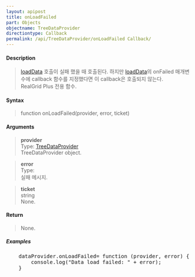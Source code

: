 ```yaml
---
layout: apipost
title: onLoadFailed
part: Objects
objectname: TreeDataProvider
directiontype: Callback
permalink: /api/TreeDataProvider/onLoadFailed Callback/
---
```



#### Description

> [loadData](/api/TreeDataProvider/loadData) 호출이 실패 했을 때 호출된다. 하지만 [loadData](/api/TreeDataProvider/loadData)의 onFailed 매개변수에 callback 함수를 지정했다면 이 callback은 호출되지 않는다.  
RealGrid Plus 전용 함수.  

#### Syntax
  
> function onLoadFailed(provider, error, ticket)  

#### Arguments

> **provider**  
> Type: [TreeDataProvider](/api/TreeDataProvider/)  
> TreeDataProvider object.  

> **error**  
> Type:  
> 실패 메시지.  

> **ticket**  
> string  
> None.  

#### Return

> None.  

##### Examples 

<pre class="prettyprint">
    dataProvider.onLoadFailed= function (provider, error) {
        console.log("Data load failed: " + error);
    }
</pre>

